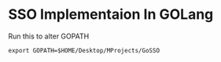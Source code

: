 # SSO Implementaion In GOLang

Run this to alter GOPATH

`export GOPATH=$HOME/Desktop/MProjects/GoSSO`